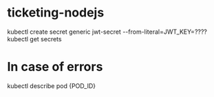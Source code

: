 # ticketing-nodejs

kubectl create secret generic jwt-secret --from-literal=JWT_KEY=????
kubectl get secrets

# In case of errors

kubectl describe pod {POD_ID}
